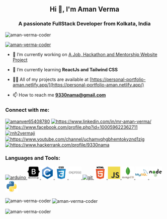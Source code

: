 <h2 align="center">Hi 👋, I'm Aman Verma</h2>
<h3 align="center">A passionate FullStack Developer from Kolkata, India</h3>

<p align="left"> <img src="https://komarev.com/ghpvc/?username=aman-verma-coder&label=Profile%20views&color=0e75b6&style=flat" alt="aman-verma-coder" /> </p>

<p align="left"> <a href="https://github.com/ryo-ma/github-profile-trophy"><img src="https://github-profile-trophy.vercel.app/?username=aman-verma-coder" alt="aman-verma-coder" /></a> </p>

- 🔭 I’m currently working on [A Job, Hackathon and Mentorship Website Project](https://github.com/aman-verma-coder/Job-Mentorship-and--Hackathon-Website)

- 🌱 I’m currently learning **ReactJs and Tailwind CSS**

- 👨‍💻 All of my projects are available at [https://personal-portfolio-aman.netlify.app/](https://personal-portfolio-aman.netlify.app/)

- 📫 How to reach me **9330nama@gmail.com**

<h3 align="left">Connect with me:</h3>
<p align="left">
<a href="https://twitter.com/amanver65408780" target="blank"><img align="center" src="https://raw.githubusercontent.com/rahuldkjain/github-profile-readme-generator/master/src/images/icons/Social/twitter.svg" alt="amanver65408780" height="30" width="40" /></a>
<a href="https://linkedin.com/in/mr-aman-verma/" target="blank"><img align="center" src="https://raw.githubusercontent.com/rahuldkjain/github-profile-readme-generator/master/src/images/icons/Social/linked-in-alt.svg" alt="https://www.linkedin.com/in/mr-aman-verma/" height="30" width="40" /></a>
<a href="https://facebook.com/profile.php?id=100059622362711" target="blank"><img align="center" src="https://raw.githubusercontent.com/rahuldkjain/github-profile-readme-generator/master/src/images/icons/Social/facebook.svg" alt="https://www.facebook.com/profile.php?id=100059622362711" height="30" width="40" /></a>
<a href="https://instagram.com/rnh2vermaji" target="blank"><img align="center" src="https://raw.githubusercontent.com/rahuldkjain/github-profile-readme-generator/master/src/images/icons/Social/instagram.svg" alt="rnh2vermaji" height="30" width="40" /></a>
<a href="https://www.youtube.com/channel/UChamVqhgbhEMToKYznD1Zig" target="blank"><img align="center" src="https://raw.githubusercontent.com/rahuldkjain/github-profile-readme-generator/master/src/images/icons/Social/youtube.svg" alt="https://www.youtube.com/channel/uchamvqhgbhemtokyznd1zig" height="30" width="40" /></a>
<a href="https://www.hackerrank.com/profile/9330nama" target="blank"><img align="center" src="https://raw.githubusercontent.com/rahuldkjain/github-profile-readme-generator/master/src/images/icons/Social/hackerrank.svg" alt="https://www.hackerrank.com/profile/9330nama" height="30" width="40" /></a>
</p>

<h3 align="left">Languages and Tools:</h3>
<p align="left"> <a href="https://www.arduino.cc/" target="_blank" rel="noreferrer"> <img src="https://cdn.worldvectorlogo.com/logos/arduino-1.svg" alt="arduino" width="40" height="40"/> </a> <a href="https://getbootstrap.com" target="_blank" rel="noreferrer"> <img src="https://raw.githubusercontent.com/devicons/devicon/master/icons/bootstrap/bootstrap-plain-wordmark.svg" alt="bootstrap" width="40" height="40"/> </a> <a href="https://www.cprogramming.com/" target="_blank" rel="noreferrer"> <img src="https://raw.githubusercontent.com/devicons/devicon/master/icons/c/c-original.svg" alt="c" width="40" height="40"/> </a> <a href="https://www.w3schools.com/css/" target="_blank" rel="noreferrer"> <img src="https://raw.githubusercontent.com/devicons/devicon/master/icons/css3/css3-original-wordmark.svg" alt="css3" width="40" height="40"/> </a> <a href="https://expressjs.com" target="_blank" rel="noreferrer"> <img src="https://raw.githubusercontent.com/devicons/devicon/master/icons/express/express-original-wordmark.svg" alt="express" width="40" height="40"/> </a> <a href="https://git-scm.com/" target="_blank" rel="noreferrer"> <img src="https://www.vectorlogo.zone/logos/git-scm/git-scm-icon.svg" alt="git" width="40" height="40"/> </a> <a href="https://www.w3.org/html/" target="_blank" rel="noreferrer"> <img src="https://raw.githubusercontent.com/devicons/devicon/master/icons/html5/html5-original-wordmark.svg" alt="html5" width="40" height="40"/> </a> <a href="https://developer.mozilla.org/en-US/docs/Web/JavaScript" target="_blank" rel="noreferrer"> <img src="https://raw.githubusercontent.com/devicons/devicon/master/icons/javascript/javascript-original.svg" alt="javascript" width="40" height="40"/> </a> <a href="https://www.mongodb.com/" target="_blank" rel="noreferrer"> <img src="https://raw.githubusercontent.com/devicons/devicon/master/icons/mongodb/mongodb-original-wordmark.svg" alt="mongodb" width="40" height="40"/> </a> <a href="https://www.mysql.com/" target="_blank" rel="noreferrer"> <img src="https://raw.githubusercontent.com/devicons/devicon/master/icons/mysql/mysql-original-wordmark.svg" alt="mysql" width="40" height="40"/> </a> <a href="https://nodejs.org" target="_blank" rel="noreferrer"> <img src="https://raw.githubusercontent.com/devicons/devicon/master/icons/nodejs/nodejs-original-wordmark.svg" alt="nodejs" width="40" height="40"/> </a> <a href="https://www.python.org" target="_blank" rel="noreferrer"> <img src="https://raw.githubusercontent.com/devicons/devicon/master/icons/python/python-original.svg" alt="python" width="40" height="40"/> </a> </p>

<p><img align="left" src="https://github-readme-stats.vercel.app/api/top-langs?username=aman-verma-coder&show_icons=true&locale=en&layout=compact" alt="aman-verma-coder" /></p>

<p>&nbsp;<img align="center" src="https://github-readme-stats.vercel.app/api?username=aman-verma-coder&show_icons=true&locale=en" alt="aman-verma-coder" /></p>

<p><img align="center" src="https://github-readme-streak-stats.herokuapp.com/?user=aman-verma-coder&" alt="aman-verma-coder" /></p>
